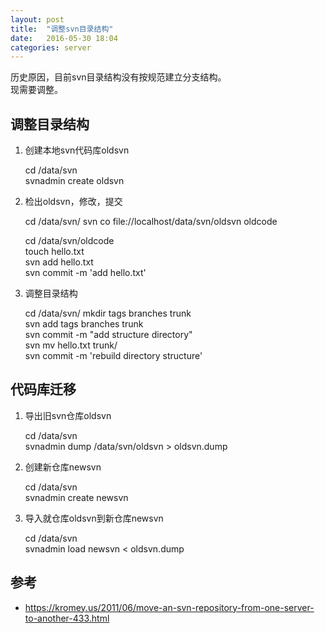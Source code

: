 ```yaml
---
layout: post
title:  "调整svn目录结构"
date:   2016-05-30 18:04
categories: server
---
```



历史原因，目前svn目录结构没有按规范建立分支结构。  
现需要调整。

## 调整目录结构

1. 创建本地svn代码库oldsvn

    cd /data/svn  
    svnadmin create oldsvn  


2. 检出oldsvn，修改，提交 

    cd /data/svn/
    svn co file://localhost/data/svn/oldsvn oldcode  
    
    cd /data/svn/oldcode  
    touch hello.txt  
    svn add hello.txt  
    svn commit -m 'add hello.txt'  


3. 调整目录结构

    cd /data/svn/
    mkdir tags branches trunk  
    svn add tags branches trunk  
    svn commit -m "add structure directory"  
    svn mv hello.txt trunk/  
    svn commit -m 'rebuild directory structure'  


## 代码库迁移

1. 导出旧svn仓库oldsvn

    cd /data/svn  
    svnadmin dump /data/svn/oldsvn > oldsvn.dump 


2. 创建新仓库newsvn  

    cd /data/svn  
    svnadmin create newsvn  


3. 导入就仓库oldsvn到新仓库newsvn

    cd /data/svn  
    svnadmin load newsvn < oldsvn.dump  


## 参考
- https://kromey.us/2011/06/move-an-svn-repository-from-one-server-to-another-433.html  
